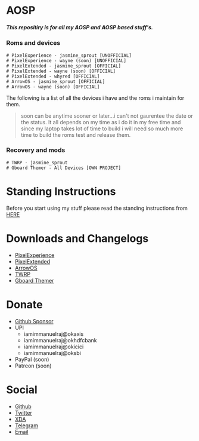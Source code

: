 # AOSP

##### This repositiry is for all my AOSP and AOSP based stuff's.

### Roms and devices

    # PixelExperience - jasmine_sprout [UNOFFICIAL]
    # PixelExperience - wayne (soon) [UNOFFICIAL]
    # PixelExtended - jasmine_sprout [OFFICIAL]
    # PixelExtended - wayne (soon) [OFFICIAL]
    # PixelExtended - whyred [OFFICIAL]
    # ArrowOS - jasmine_sprout [OFFICIAL]
    # ArrowOS - wayne (soon) [OFFICIAL]

The following is a list of all the devices i have and the roms i maintain for them.

> soon can be anytime sooner or later...i can't not gaurentee the date or the status. It all depends on my time as i do it in my free time and since my laptop takes lot of time to build i will need so much more time to build the roms test and release them.

### Recovery and mods

    # TWRP - jasmine_sprout
    # Gboard Themer - All Devices [OWN PROJECT]

# Standing Instructions

Before you start using my stuff please read the standing instructions from [HERE](https://github.com/iamimmanuelraj/AOSP/tree/main/Standing_Instruction.md)

# Downloads and Changelogs

- [PixelExperience](https://github.com/iamimmanuelraj/AOSP/tree/main/ROMS/PixelExperience)
- [PixelExtended](https://github.com/iamimmanuelraj/AOSP/tree/main/ROMS/PixelExtended)
- [ArrowOS](https://github.com/iamimmanuelraj/AOSP/tree/main/ROMS/ArrowOS)
- [TWRP](https://sourceforge.net/projects/immanuelsbuilds/files/TWRP/)
- [Gboard Themer](https://iamimmanuelraj.github.io/Gboardthemer/)

# Donate

- [Github Sponsor](https://github.com/sponsors/iamimmanuelraj/)
- UPI
  - iamimmanuelraj@okaxis
  - iamimmanuelraj@okhdfcbank
  - iamimmanuelraj@okicici
  - iamimmanuelraj@oksbi
- PayPal (soon)
- Patreon (soon)

# Social

- [Github](https://github.com/iamimmanuelraj)
- [Twitter](https://twitter.com/iamimmanuelraj)
- [XDA](https://forum.xda-developers.com/m/immanuel-raj.9376270/)
- [Telegram](https://t.me/iamimmanuelraj)
- [Email](mailto:iamimmanuelraj@gmail.com)
